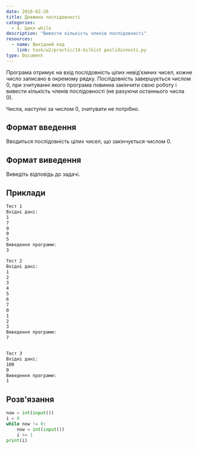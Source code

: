 ```yaml
---
date: 2018-02-26
title: Довжина послідовності
categories:
  - 4. Цикл while
description: "Bивести кількість членів послідовності"
resources:
  - name: Вихідний код
    link: task/w2/practic/14-kilkist poslidivnosti.py
type: Document
---
```


Програма отримує на вхід послідовність цілих невід'ємних чисел, кожне число записано в окремому рядку. Послідовність завершується числом 0, при зчитуванні якого програма повинна закінчити свою роботу і вивести кількість членів послідовності (не рахуючи останнього числа 0).

Числа, наступні за числом 0, зчитувати не потрібно.

## Формат введення

Вводиться послідовність цілих чисел, що закінчується числом 0.
 
## Формат виведення

Виведіть відповідь до задачі.

## Приклади

```bash
Тест 1
Вхідні дані:
1
7
9
0
5
Виведення програми:
3

Тест 2
Вхідні дані:
1
2
3
4
5
6
7
0
1
2
3
Виведення програми:
7


Тест 3
Вхідні дані:
100
0
Виведення програми:
1
```

## Розв'язання

```python
now = int(input())
i = 0
while now != 0:
    now = int(input())
    i += 1
print(i)
```
